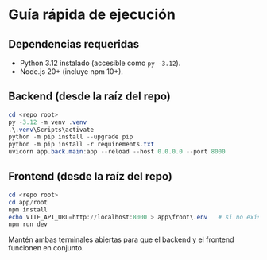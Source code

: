 # Guía rápida de ejecución

## Dependencias requeridas

- Python 3.12 instalado (accesible como `py -3.12`).
- Node.js 20+ (incluye npm 10+).

## Backend (desde la raíz del repo)

```powershell
cd <repo root>
py -3.12 -m venv .venv
.\.venv\Scripts\activate
python -m pip install --upgrade pip
python -m pip install -r requirements.txt
uvicorn app.back.main:app --reload --host 0.0.0.0 --port 8000
```

## Frontend (desde la raíz del repo)

```powershell
cd <repo root>
cd app/root
npm install
echo VITE_API_URL=http://localhost:8000 > app\front\.env   # si no existe
npm run dev
```

Mantén ambas terminales abiertas para que el backend y el frontend funcionen en conjunto.


